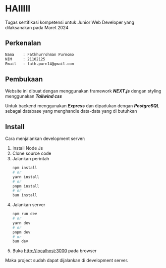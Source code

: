 # HAIIIII

Tugas sertifikasi kompetensi untuk Junior Web Developer yang dilaksanakan pada Maret 2024

## Perkenalan
``` bash
Nama    : Fatkhurrohman Purnomo
NIM     : 21102125
Email   : fath.purn14@gmail.com
```

## Pembukaan

Website ini dibuat dengan menggunakan framework ***NEXT.js*** dengan styling menggunakan ***Tailwind css***

Untuk backend menggunakan ***Express*** dan dipadukan dengan ***PostgreSQL*** sebagai database yang menghandle data-data yang di butuhkan

## Install

Cara menjalankan development server:

1. Install Node Js
2. Clone source code
3. Jalankan perintah 
    ```bash
    npm install
    # or
    yarn install
    # or
    pnpm install
    # or
    bun install
    ```
4. Jalankan server
    ```bash
    npm run dev
    # or
    yarn dev
    # or
    pnpm dev
    # or
    bun dev
    ```
5. Buka [http://localhost:3000](http://localhost:3000) pada browser 

Maka project sudah dapat dijalankan di development server.